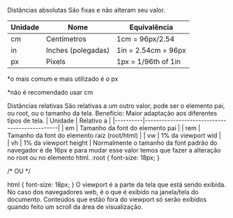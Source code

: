Distâncias absolutas <length>
São fixas e não alteram seu valor.

| Unidade  | Nome                | Equivalência         |
|----------|---------------------|----------------------|
| cm       | Centímetros         | 1cm = 96px/2.54      | 
| in       | Inches (polegadas)  | 1in = 2.54cm = 96px  | 
| px       | Pixels              | 1px = 1/96th of 1in  |
*o mais comum e mais utilizado é o px

*não é recomendado usar cm

Distâncias relativas
São relativas a um outro valor, pode ser o elemento pai, ou root, ou o tamanho da tela.
Benefício: Maior adaptação aos diferentes tipos de tela.
| Unidade  | Relativo a                                    |
|----------|-----------------------------------------------|
| em       | Tamanho da font do elemento pai               |
| rem      | Tamanho da font do elemento raiz (root/html)  | 
| vw       | 1% da viewport wid                            |  
| vh       | 1% da viewport height                         |
Normalmente o tamanho da font padrão do navegador é de 16px e para mudar esse valor temos que fazer a alteração no root ou no elemento html.
:root {
	font-size: 18px;
}

/* OU */

html {
	font-size: 18px;
}
O viewport é a parte da tela que está sendo exibida. No caso dos navegadores web, é o que é exibido na janela/tela do documento. Conteúdos que estão fora do viewport só serão exibidos quando feito um scroll da área de visualização. 